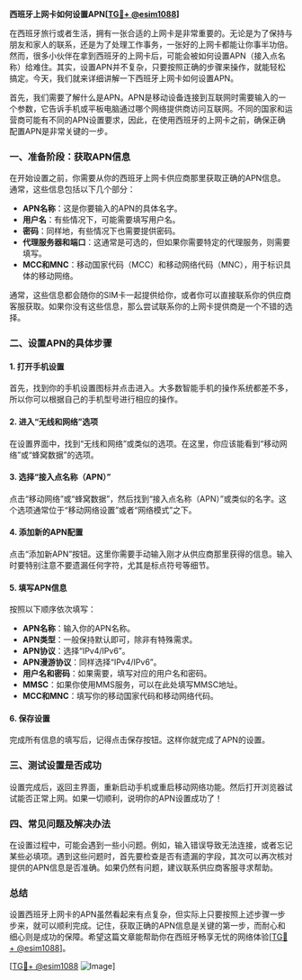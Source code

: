 **西班牙上网卡如何设置APN[[TG💪+ @esim1088](https://t.me/s/esim1088)]**

在西班牙旅行或者生活，拥有一张合适的上网卡是非常重要的。无论是为了保持与朋友和家人的联系，还是为了处理工作事务，一张好的上网卡都能让你事半功倍。然而，很多小伙伴在拿到西班牙的上网卡后，可能会被如何设置APN（接入点名称）给难住。其实，设置APN并不复杂，只要按照正确的步骤来操作，就能轻松搞定。今天，我们就来详细讲解一下西班牙上网卡如何设置APN。

首先，我们需要了解什么是APN。APN是移动设备连接到互联网时需要输入的一个参数，它告诉手机或平板电脑通过哪个网络提供商访问互联网。不同的国家和运营商可能有不同的APN设置要求，因此，在使用西班牙的上网卡之前，确保正确配置APN是非常关键的一步。

### 一、准备阶段：获取APN信息

在开始设置之前，你需要从你的西班牙上网卡供应商那里获取正确的APN信息。通常，这些信息包括以下几个部分：

- **APN名称**：这是你要输入的APN的具体名字。
- **用户名**：有些情况下，可能需要填写用户名。
- **密码**：同样地，有些情况下也需要提供密码。
- **代理服务器和端口**：这通常是可选的，但如果你需要特定的代理服务，则需要填写。
- **MCC和MNC**：移动国家代码（MCC）和移动网络代码（MNC），用于标识具体的移动网络。

通常，这些信息都会随你的SIM卡一起提供给你，或者你可以直接联系你的供应商客服获取。如果你没有这些信息，那么尝试联系你的上网卡提供商是一个不错的选择。

### 二、设置APN的具体步骤

#### 1. 打开手机设置

首先，找到你的手机设置图标并点击进入。大多数智能手机的操作系统都差不多，所以你可以根据自己的手机型号进行相应的操作。

#### 2. 进入“无线和网络”选项

在设置界面中，找到“无线和网络”或类似的选项。在这里，你应该能看到“移动网络”或“蜂窝数据”的选项。

#### 3. 选择“接入点名称（APN）”

点击“移动网络”或“蜂窝数据”，然后找到“接入点名称（APN）”或类似的名字。这个选项通常位于“移动网络设置”或者“网络模式”之下。

#### 4. 添加新的APN配置

点击“添加新APN”按钮。这里你需要手动输入刚才从供应商那里获得的信息。输入时要特别注意不要遗漏任何字符，尤其是标点符号等细节。

#### 5. 填写APN信息

按照以下顺序依次填写：

- **APN名称**：输入你的APN名称。
- **APN类型**：一般保持默认即可，除非有特殊需求。
- **APN协议**：选择“IPv4/IPv6”。
- **APN漫游协议**：同样选择“IPv4/IPv6”。
- **用户名和密码**：如果需要，填写对应的用户名和密码。
- **MMSC**：如果你使用MMS服务，可以在此处填写MMSC地址。
- **MCC和MNC**：填写你的移动国家代码和移动网络代码。

#### 6. 保存设置

完成所有信息的填写后，记得点击保存按钮。这样你就完成了APN的设置。

### 三、测试设置是否成功

设置完成后，返回主界面，重新启动手机或重启移动网络功能。然后打开浏览器试试能否正常上网。如果一切顺利，说明你的APN设置成功了！

### 四、常见问题及解决办法

在设置过程中，可能会遇到一些小问题。例如，输入错误导致无法连接，或者忘记某些必填项。遇到这些问题时，首先要检查是否有遗漏的字段，其次可以再次核对提供的APN信息是否准确。如果仍然有问题，建议联系供应商客服寻求帮助。

### 总结

设置西班牙上网卡的APN虽然看起来有点复杂，但实际上只要按照上述步骤一步步来，就可以顺利完成。记住，获取正确的APN信息是关键的第一步，而耐心和细心则是成功的保障。希望这篇文章能帮助你在西班牙畅享无忧的网络体验[[TG💪+ @esim1088](https://t.me/s/esim1088)]。

[[TG💪+ @esim1088](https://t.me/s/esim1088) ![Image](https://i.postimg.cc/4NQfJmqS/Snipaste-2025-05-13-00-14-12.png)]